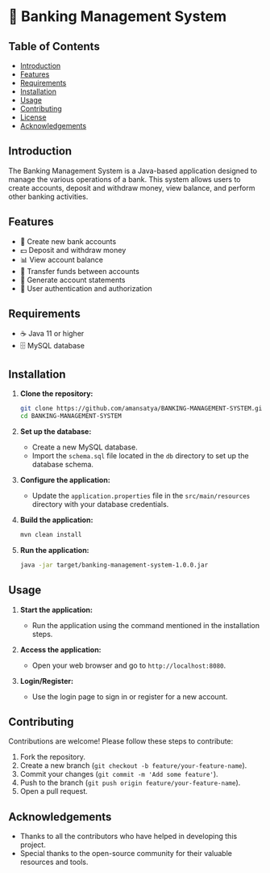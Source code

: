 # 🏦 Banking Management System

## Table of Contents
- [Introduction](#introduction)
- [Features](#features)
- [Requirements](#requirements)
- [Installation](#installation)
- [Usage](#usage)
- [Contributing](#contributing)
- [License](#license)
- [Acknowledgements](#acknowledgements)

## Introduction
The Banking Management System is a Java-based application designed to manage the various operations of a bank. This system allows users to create accounts, deposit and withdraw money, view balance, and perform other banking activities.

## Features
- 📝 Create new bank accounts
- 💵 Deposit and withdraw money
- 📊 View account balance
- 🔄 Transfer funds between accounts
- 🧾 Generate account statements
- 🔐 User authentication and authorization

## Requirements
- ☕ Java 11 or higher
- 🗄️ MySQL database

## Installation
1. **Clone the repository:**
    ```sh
    git clone https://github.com/amansatya/BANKING-MANAGEMENT-SYSTEM.git
    cd BANKING-MANAGEMENT-SYSTEM
    ```

2. **Set up the database:**
    - Create a new MySQL database.
    - Import the `schema.sql` file located in the `db` directory to set up the database schema.

3. **Configure the application:**
    - Update the `application.properties` file in the `src/main/resources` directory with your database credentials.

4. **Build the application:**
    ```sh
    mvn clean install
    ```

5. **Run the application:**
    ```sh
    java -jar target/banking-management-system-1.0.0.jar
    ```

## Usage
1. **Start the application:**
    - Run the application using the command mentioned in the installation steps.

2. **Access the application:**
    - Open your web browser and go to `http://localhost:8080`.

3. **Login/Register:**
    - Use the login page to sign in or register for a new account.

## Contributing
Contributions are welcome! Please follow these steps to contribute:
1. Fork the repository.
2. Create a new branch (`git checkout -b feature/your-feature-name`).
3. Commit your changes (`git commit -m 'Add some feature'`).
4. Push to the branch (`git push origin feature/your-feature-name`).
5. Open a pull request.

## Acknowledgements
- Thanks to all the contributors who have helped in developing this project.
- Special thanks to the open-source community for their valuable resources and tools.
